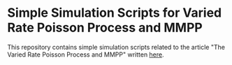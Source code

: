 # Simple Simulation Scripts for Varied Rate Poisson Process and MMPP

This repository contains simple simulation scripts related to the article "The Varied Rate Poisson Process and MMPP" written [here](https://amasoumnia.com/technical_commentaries/the-varied-rate-poisson-process-and-mmpp).